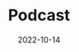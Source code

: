 ---
slug: "podcast"
date: "2022-10-14"
title: "Podcast"
tm: "14 Oktober 2022"
contact: "Angelica Felice (081298918229), Id Line: afelicej|Nadine (087883209798), Id Line: nadineang"
---